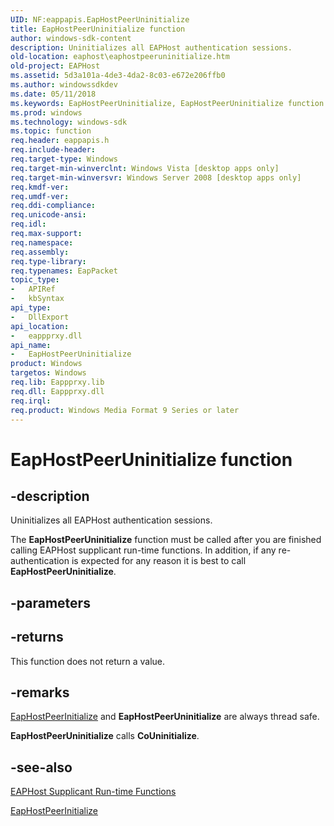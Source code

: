 ```yaml
---
UID: NF:eappapis.EapHostPeerUninitialize
title: EapHostPeerUninitialize function
author: windows-sdk-content
description: Uninitializes all EAPHost authentication sessions.
old-location: eaphost\eaphostpeeruninitialize.htm
old-project: EAPHost
ms.assetid: 5d3a101a-4de3-4da2-8c03-e672e206ffb0
ms.author: windowssdkdev
ms.date: 05/11/2018
ms.keywords: EapHostPeerUninitialize, EapHostPeerUninitialize function [EAPHost], eaphost.eaphostpeeruninitialize, eappapis/EapHostPeerUninitialize
ms.prod: windows
ms.technology: windows-sdk
ms.topic: function
req.header: eappapis.h
req.include-header: 
req.target-type: Windows
req.target-min-winverclnt: Windows Vista [desktop apps only]
req.target-min-winversvr: Windows Server 2008 [desktop apps only]
req.kmdf-ver: 
req.umdf-ver: 
req.ddi-compliance: 
req.unicode-ansi: 
req.idl: 
req.max-support: 
req.namespace: 
req.assembly: 
req.type-library: 
req.typenames: EapPacket
topic_type:
-	APIRef
-	kbSyntax
api_type:
-	DllExport
api_location:
-	eappprxy.dll
api_name:
-	EapHostPeerUninitialize
product: Windows
targetos: Windows
req.lib: Eappprxy.lib
req.dll: Eappprxy.dll
req.irql: 
req.product: Windows Media Format 9 Series or later
---
```


# EapHostPeerUninitialize function


## -description


Uninitializes all  EAPHost authentication sessions. 

The <b>EapHostPeerUninitialize</b> function must be called after you are finished calling EAPHost supplicant run-time functions. In addition, if any re-authentication is expected for any reason it is best to call <b>EapHostPeerUninitialize</b>.


## -parameters






## -returns



This function does not return a value.




## -remarks




<a href="https://msdn.microsoft.com/4af7103e-85c8-472e-96fe-407f07a1f447">EapHostPeerInitialize</a> and <b>EapHostPeerUninitialize</b> are always thread
safe.

<b>EapHostPeerUninitialize</b> calls <b>CoUninitialize</b>.




## -see-also




<a href="https://msdn.microsoft.com/b1c473ba-9a12-4929-b4d0-27262117e9c0">EAPHost Supplicant Run-time Functions</a>



<a href="https://msdn.microsoft.com/4af7103e-85c8-472e-96fe-407f07a1f447">EapHostPeerInitialize</a>
 

 


